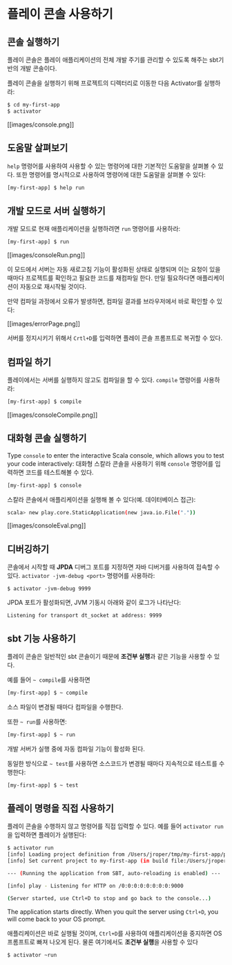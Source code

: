 <!--- Copyright (C) 2009-2015 Typesafe Inc. <http://www.typesafe.com> -->
# 플레이 콘솔 사용하기

## 콘솔 실행하기

플레이 콘솔은 플레이 애플리케이션의 전체 개발 주기를 관리할 수 있도록 해주는 sbt기반의 개발 콘솔이다.

플레이 콘솔을 실행하기 위해 프로젝트의 디렉터리로 이동한 다음 Activator를 실행하라:

```bash
$ cd my-first-app
$ activator
```

[[images/console.png]]

## 도움말 살펴보기

`help` 명령어를 사용하여 사용할 수 있는 명령어에 대한 기본적인 도움말을 살펴볼 수 있다. 또한 명령어를 명시적으로 사용하여 명령어에 대한 도움말을 살펴볼 수 있다:

```bash
[my-first-app] $ help run
```

## 개발 모드로 서버 실행하기

개발 모드로 현재 애플리케이션을 실행하려면 `run` 명령어를 사용하라:

```bash
[my-first-app] $ run
```

[[images/consoleRun.png]]

이 모드에서 서버는 자동 새로고침 기능이 활성화된 상태로 실행되며 이는 요청이 있을 때마다 프로젝트를 확인하고 필요한 코드를 재컴파일 한다. 만일 필요하다면 애플리케이션이 자동으로 재시작될 것이다.

만약 컴파일 과정에서 오류가 발생하면, 컴파일 결과를 브라우저에서 바로 확인할 수 있다:

[[images/errorPage.png]]

서버를 정지시키기 위해서 `Crtl+D`를 입력하면 플레이 콘솔 프롬프트로 복귀할 수 있다.

## 컴파일 하기

플레이에서는 서버를 실행하지 않고도 컴파일을 할 수 있다. `compile` 명령어를 사용하라:

```bash
[my-first-app] $ compile
```

[[images/consoleCompile.png]]

## 대화형 콘솔 실행하기

Type `console` to enter the interactive Scala console, which allows you to test your code interactively:
대화형 스칼라 콘솔을 사용하기 위해 `console` 명령어를 입력하면 코드를 테스트해볼 수 있다.

```bash
[my-first-app] $ console
```


스칼라 콘솔에서 애플리케이션을 실행해 볼 수 있다(예. 데이터베이스 접근):
```bash
scala> new play.core.StaticApplication(new java.io.File("."))
```

[[images/consoleEval.png]] 

## 디버깅하기

콘솔에서 시작할 때 **JPDA** 디버그 포트를 지정하면 자바 디버거를 사용하여 접속할 수 있다. `activator -jvm-debug <port>` 명령어를 사용하라:

```
$ activator -jvm-debug 9999
```

JPDA 포트가 활성화되면, JVM 기동시 아래와 같이 로그가 나타난다:
```
Listening for transport dt_socket at address: 9999
```

## sbt 기능 사용하기

플레이 콘솔은 일반적인 sbt 콘솔이기 때문에 **조건부 실행**과 같은 기능을 사용할 수 있다.

예를 들어 `~ compile`를 사용하면

```bash
[my-first-app] $ ~ compile
```

소스 파일이 변경될 때마다 컴파일을 수행한다.

또한 `~ run`를 사용하면:

```bash
[my-first-app] $ ~ run
```

개발 서버가 실행 중에 자동 컴파일 기능이 활성화 된다.

동일한 방식으로 `~ test`를 사용하면 소스코드가 변경될 때마다 지속적으로 테스트를 수행한다:

```bash
[my-first-app] $ ~ test
```

## 플레이 명령을 직접 사용하기

플레이 콘솔을 수행하지 않고 명령어를 직접 입력할 수 있다. 예를 들어 `activator run`을 입력하면 플레이가 실행된다:

```bash
$ activator run
[info] Loading project definition from /Users/jroper/tmp/my-first-app/project
[info] Set current project to my-first-app (in build file:/Users/jroper/tmp/my-first-app/)

--- (Running the application from SBT, auto-reloading is enabled) ---

[info] play - Listening for HTTP on /0:0:0:0:0:0:0:0:9000

(Server started, use Ctrl+D to stop and go back to the console...)
```

The application starts directly. When you quit the server using `Ctrl+D`, you will come back to your OS prompt.

애플리케이션은 바로 실행될 것이며, `Ctrl+D`를 사용하여 애플리케이션을 중지하면 OS 프롬프트로 빠져 나오게 된다. 물론 여기에서도 **조건부 실행**을 사용할 수 있다

```bash
$ activator ~run
```
